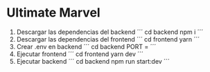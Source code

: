 # Ultimate Marvel
1. Descargar las dependencias del backend
´´´
cd backend
npm i 
´´´
2. Descargar las dependencias del frontend
´´´
cd frontend
yarn
´´´
3. Crear .env en backend
´´´
cd backend
PORT = 
´´´
4. Ejecutar frontend
´´´
cd frontend
yarn dev
´´´
5. Ejecutar backend
´´´
cd backend
npm run start:dev
´´´